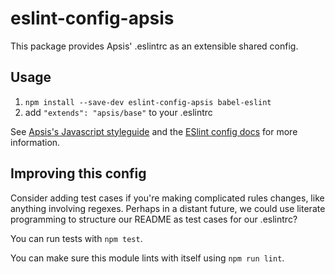 # eslint-config-apsis

This package provides Apsis' .eslintrc as an extensible shared config.

## Usage

1. `npm install --save-dev eslint-config-apsis babel-eslint `
2. add `"extends": "apsis/base"` to your .eslintrc

See [Apsis's Javascript styleguide](https://github.com/ApsisInternational/javascript) and
the [ESlint config docs](http://eslint.org/docs/user-guide/configuring#extending-configuration-files)
for more information.

## Improving this config

Consider adding test cases if you're making complicated rules changes, like
anything involving regexes. Perhaps in a distant future, we could use literate
programming to structure our README as test cases for our .eslintrc?

You can run tests with `npm test`.

You can make sure this module lints with itself using `npm run lint`.
